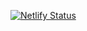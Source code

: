[![Netlify Status](https://api.netlify.com/api/v1/badges/81f0562b-9947-4cae-9a5a-32fd5eb16de1/deploy-status)](https://app.netlify.com/sites/weronikadev/deploys)
